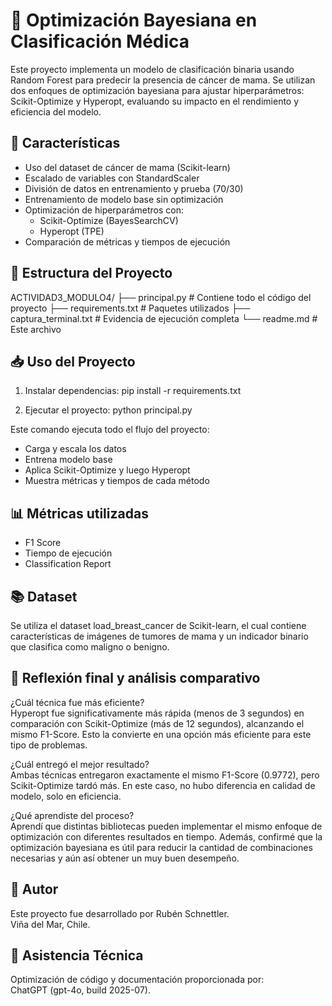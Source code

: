 # 🧠 Optimización Bayesiana en Clasificación Médica

Este proyecto implementa un modelo de clasificación binaria usando Random Forest para predecir la presencia de cáncer de mama. Se utilizan dos enfoques de optimización bayesiana para ajustar hiperparámetros: Scikit-Optimize y Hyperopt, evaluando su impacto en el rendimiento y eficiencia del modelo.

## 🚀 Características

- Uso del dataset de cáncer de mama (Scikit-learn)
- Escalado de variables con StandardScaler
- División de datos en entrenamiento y prueba (70/30)
- Entrenamiento de modelo base sin optimización
- Optimización de hiperparámetros con:
  - Scikit-Optimize (BayesSearchCV)
  - Hyperopt (TPE)
- Comparación de métricas y tiempos de ejecución

## 📂 Estructura del Proyecto

ACTIVIDAD3_MODULO4/
├── principal.py               # Contiene todo el código del proyecto
├── requirements.txt           # Paquetes utilizados
├── captura_terminal.txt       # Evidencia de ejecución completa
└── readme.md                  # Este archivo

## 📥 Uso del Proyecto

1. Instalar dependencias:
pip install -r requirements.txt

2. Ejecutar el proyecto:
python principal.py

Este comando ejecuta todo el flujo del proyecto:
- Carga y escala los datos
- Entrena modelo base
- Aplica Scikit-Optimize y luego Hyperopt
- Muestra métricas y tiempos de cada método

## 📊 Métricas utilizadas

- F1 Score
- Tiempo de ejecución
- Classification Report

## 📚 Dataset

Se utiliza el dataset load_breast_cancer de Scikit-learn, el cual contiene características de imágenes de tumores de mama y un indicador binario que clasifica como maligno o benigno.

## 🤔 Reflexión final y análisis comparativo

¿Cuál técnica fue más eficiente?  
Hyperopt fue significativamente más rápida (menos de 3 segundos) en comparación con Scikit-Optimize (más de 12 segundos), alcanzando el mismo F1-Score. Esto la convierte en una opción más eficiente para este tipo de problemas.

¿Cuál entregó el mejor resultado?  
Ambas técnicas entregaron exactamente el mismo F1-Score (0.9772), pero Scikit-Optimize tardó más. En este caso, no hubo diferencia en calidad de modelo, solo en eficiencia.

¿Qué aprendiste del proceso?  
Aprendí que distintas bibliotecas pueden implementar el mismo enfoque de optimización con diferentes resultados en tiempo. Además, confirmé que la optimización bayesiana es útil para reducir la cantidad de combinaciones necesarias y aún así obtener un muy buen desempeño.

## 👤 Autor

Este proyecto fue desarrollado por Rubén Schnettler.  
Viña del Mar, Chile.

## 🤖 Asistencia Técnica

Optimización de código y documentación proporcionada por:  
ChatGPT (gpt-4o, build 2025-07).